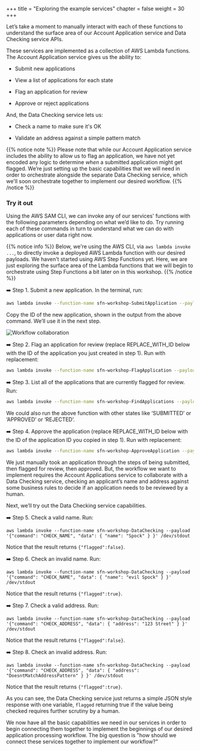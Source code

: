 +++
title = "Exploring the example services"
chapter = false
weight = 30
+++

Let’s take a moment to manually interact with each of these functions to understand the surface area of our Account Application service and Data Checking service APIs.

These services are implemented as a collection of AWS Lambda functions. The Account Application service gives us the ability to:

- Submit new applications

- View a list of applications for each state

- Flag an application for review

- Approve or reject applications

And, the Data Checking service lets us:

- Check a name to make sure it's OK

- Validate an address against a simple pattern match


{{% notice note %}}
Please note that while our Account Application service includes the ability to allow us to flag an application, we have not yet encoded any logic to determine *when* a submitted application might get flagged. We’re just setting up the basic capabilities that we will need in order to orchestrate alongside the separate Data Checking service, which we'll soon orchestrate together to implement our desired workflow.
{{% /notice %}}

### Try it out

Using the AWS SAM CLI, we can invoke any of our services' functions with the following parameters depending on what we’d like to do. Try running each of these commands in turn to understand what we can do with applications or user data right now.

{{% notice info %}}
Below, we're using the AWS CLI, via `aws lambda invoke ...`, to directly invoke a deployed AWS Lambda function with our desired payloads. We haven't started using AWS Step Functions yet. Here, we are just exploring the surface area of the Lambda functions that we will begin to orchestrate using Step Functions a bit later on in this workshop.
{{% /notice %}}

➡️ Step 1. Submit a new application. In the terminal, run:

```bash
aws lambda invoke --function-name sfn-workshop-SubmitApplication --payload '{ "name": "Spock", "address": "123 Enterprise Street" }' /dev/stdout 
```

Copy the ID of the new application, shown in the output from the above command. We’ll use it in the next step.

![Workflow collaboration](/images/copy-application-id.png)


➡️ Step 2. Flag an application for review (replace REPLACE_WITH_ID below with the ID of the application you just created in step 1). Run with replacement:

```bash
aws lambda invoke --function-name sfn-workshop-FlagApplication --payload '{ "id": "REPLACE_WITH_ID", "flagType": "REVIEW" }' /dev/stdout
```

➡️ Step 3. List all of the applications that are currently flagged for review. Run:

```bash
aws lambda invoke --function-name sfn-workshop-FindApplications --payload '{ "state": "FLAGGED_FOR_REVIEW" }' /dev/stdout
```

We could also run the above function with other states like ‘SUBMITTED’ or ‘APPROVED’ or ‘REJECTED’.

➡️ Step 4. Approve the application (replace REPLACE_WITH_ID below with the ID of the application ID you copied in step 1). Run with replacement:

```bash
aws lambda invoke --function-name sfn-workshop-ApproveApplication --payload '{ "id": "REPLACE_WITH_ID" }' /dev/stdout
```

We just manually took an application through the steps of being submitted, then flagged for review, then approved. But, the workflow we  want to implement requires the Account Applications service to collaborate with a Data Checking service, checking an applicant’s name and address against some business rules to decide if an application needs to be reviewed by a human. 

Next, we’ll try out the Data Checking service capabilities.

➡️ Step 5. Check a valid name. Run:

```
aws lambda invoke --function-name sfn-workshop-DataChecking --payload '{"command": "CHECK_NAME", "data": { "name": "Spock" } }' /dev/stdout
```

Notice that the result returns `{"flagged":false}`.

➡️ Step 6. Check an invalid name. Run:

```
aws lambda invoke --function-name sfn-workshop-DataChecking --payload '{"command": "CHECK_NAME", "data": { "name": "evil Spock" } }' /dev/stdout
```

Notice that the result returns `{"flagged":true}`.

➡️ Step 7. Check a valid address. Run:

```
aws lambda invoke --function-name sfn-workshop-DataChecking --payload '{"command": "CHECK_ADDRESS", "data": { "address": "123 Street" } }' /dev/stdout
```

Notice that the result returns `{"flagged":false}`.

➡️ Step 8. Check an invalid address. Run:

```
aws lambda invoke --function-name sfn-workshop-DataChecking --payload '{"command": "CHECK_ADDRESS", "data": { "address": "DoesntMatchAddressPattern" } }' /dev/stdout
```

Notice that the result returns `{"flagged":true}`.

As you can see, the Data Checking service just returns a simple JSON style response with one variable, `flagged` returning true if the value being checked requires further scrutiny by a human.

We now have all the basic capabilities we need in our services in order to begin connecting them together to implement the beginnings of our desired application processing workflow. The big question is "how should we connect these services together to implement our workflow?"